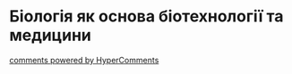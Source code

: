 <div id="hypercomments_widget" class="js-hypercomments-widget invisible"></div>

# Біологія як основа біотехнології та медицини



<div class="js-hypercomments-container">
<a href="http://hypercomments.com" class="hc-link" title="comments widget">comments powered by HyperComments</a>
</div>